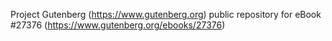 Project Gutenberg (https://www.gutenberg.org) public repository for eBook #27376 (https://www.gutenberg.org/ebooks/27376)
